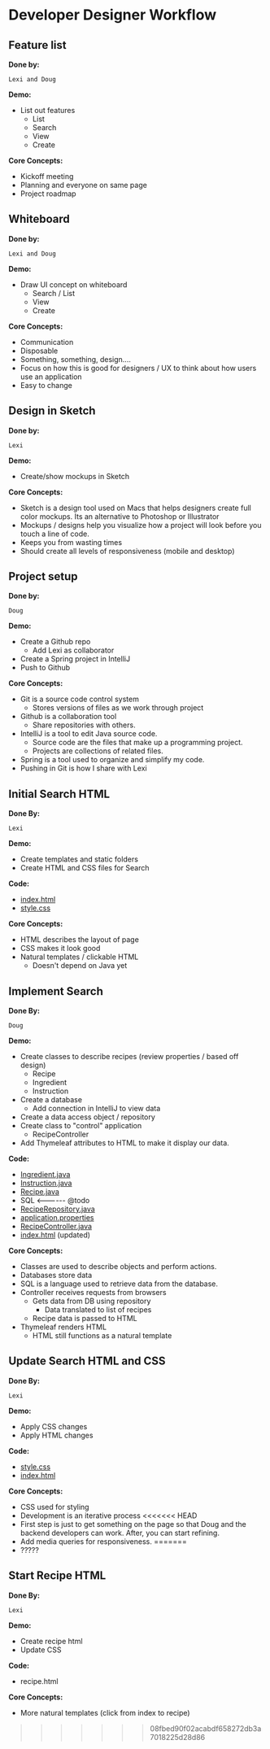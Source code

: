 # Developer Designer Workflow

## Feature list

**Done by:**

	Lexi and Doug

**Demo:**

* List out features
	* List
	* Search
	* View
	* Create

**Core Concepts:**

* Kickoff meeting
* Planning and everyone on same page
* Project roadmap  

## Whiteboard

**Done by:**

	Lexi and Doug

**Demo:**

* Draw UI concept on whiteboard
	* Search / List
	* View
	* Create

**Core Concepts:**

* Communication
* Disposable
* Something, something, design....
* Focus on how this is good for designers / UX to think about how users use an application
* Easy to change

## Design in Sketch

**Done by:**

	Lexi

**Demo:**

* Create/show mockups in Sketch

**Core Concepts:**

* Sketch is a design tool used on Macs that helps designers create full color mockups. Its an alternative to Photoshop or Illustrator
* Mockups / designs help you visualize how a project will look before you touch a line of code.
* Keeps you from wasting times
* Should create all levels of responsiveness (mobile and desktop)

## Project setup

**Done by:**

	Doug

**Demo:**

* Create a Github repo
	* Add Lexi as collaborator
* Create a Spring project in IntelliJ
* Push to Github

**Core Concepts:**

* Git is a source code control system
	* Stores versions of files as we work through project
* Github is a collaboration tool
	* Share repositories with others.
* IntelliJ is a tool to edit Java source code.
	* Source code are the files that make up a programming project.
	* Projects are collections of related files.
* Spring is a tool used to organize and simplify my code.
* Pushing in Git is how I share with Lexi

## Initial Search HTML

**Done By:**

	Lexi

**Demo:**

* Create templates and static folders
* Create HTML and CSS files for Search

**Code:**

* [index.html](https://raw.githubusercontent.com/dhughes/tiy-developer-designer-crashcourse/master/initial_html/index.html)
* [style.css](https://raw.githubusercontent.com/dhughes/tiy-developer-designer-crashcourse/master/initial_html/style.css)

**Core Concepts:**

* HTML describes the layout of page
* CSS makes it look good
* Natural templates / clickable HTML
	* Doesn't depend on Java yet

## Implement Search

**Done By:**

	Doug

**Demo:**

* Create classes to describe recipes (review properties / based off design)
	* Recipe
	* Ingredient
	* Instruction
* Create a database
	* Add connection in IntelliJ to view data
* Create a data access object / repository
* Create class to "control" application
	* RecipeController
* Add Thymeleaf attributes to HTML to make it display our data.

**Code:**

* [Ingredient.java](https://raw.githubusercontent.com/dhughes/tiy-developer-designer-crashcourse/master/implement_search/Ingredient.java)
* [Instruction.java](https://raw.githubusercontent.com/dhughes/tiy-developer-designer-crashcourse/master/implement_search/Instruction.java)
* [Recipe.java](https://raw.githubusercontent.com/dhughes/tiy-developer-designer-crashcourse/master/implement_search/Recipe.java)
* SQL <------ @todo
* [RecipeRepository.java](https://raw.githubusercontent.com/dhughes/tiy-developer-designer-crashcourse/master/implement_search/RecipeRepository.java)
* [application.properties](https://raw.githubusercontent.com/dhughes/tiy-developer-designer-crashcourse/master/implement_search/application.properties)
* [RecipeController.java](https://raw.githubusercontent.com/dhughes/tiy-developer-designer-crashcourse/master/implement_search/RecipeController.java)
* [index.html](https://raw.githubusercontent.com/dhughes/tiy-developer-designer-crashcourse/master/implement_search/index.html) (updated)

**Core Concepts:**

* Classes are used to describe objects and perform actions.
* Databases store data
* SQL is a language used to retrieve data from the database.
* Controller receives requests from browsers
	* Gets data from DB using repository
		* Data translated to list of recipes
	* Recipe data is passed to HTML
* Thymeleaf renders HTML
	* HTML still functions as a natural template

## Update Search HTML and CSS

**Done By:**

	Lexi

**Demo:**

* Apply CSS changes
* Apply HTML changes

**Code:**

* [style.css](https://raw.githubusercontent.com/dhughes/tiy-developer-designer-crashcourse/master/update_search_html_css/style.css)
* [index.html](https://raw.githubusercontent.com/dhughes/tiy-developer-designer-crashcourse/master/update_search_html_css/index.html)

**Core Concepts:**

* CSS used for styling
* Development is an iterative process
<<<<<<< HEAD
* First step is just to get something on the page so that Doug and the backend developers can work. After, you can start refining.
* Add media queries for responsiveness. 
=======
* ?????

## Start Recipe HTML 

**Done By:**

	Lexi

**Demo:**

* Create recipe html
* Update CSS

**Code:**

* recipe.html

**Core Concepts:**

* More natural templates (click from index to recipe)
>>>>>>> 08fbed90f02acabdf658272db3a7018225d28d86
